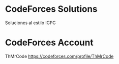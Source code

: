 # CodeForces Solutions
Soluciones al estilo ICPC
# CodeForces Account
ThMrCode
https://codeforces.com/profile/ThMrCode
